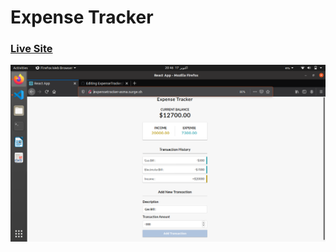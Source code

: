 # Expense Tracker
### [Live Site](http://expensetracker-asma.surge.sh/)
![Expense Tracker](expensetracker.png)
